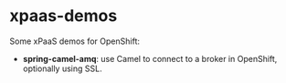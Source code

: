 # xpaas-demos

Some xPaaS demos for OpenShift:

- **spring-camel-amq**: use Camel to connect to a broker in OpenShift, optionally using SSL.

